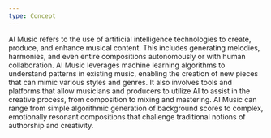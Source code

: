 ```yaml
---
type: Concept
---
```


AI Music refers to the use of artificial intelligence technologies to create, produce, and enhance musical content. This includes generating melodies, harmonies, and even entire compositions autonomously or with human collaboration. AI Music leverages machine learning algorithms to understand patterns in existing music, enabling the creation of new pieces that can mimic various styles and genres. It also involves tools and platforms that allow musicians and producers to utilize AI to assist in the creative process, from composition to mixing and mastering. AI Music can range from simple algorithmic generation of background scores to complex, emotionally resonant compositions that challenge traditional notions of authorship and creativity.